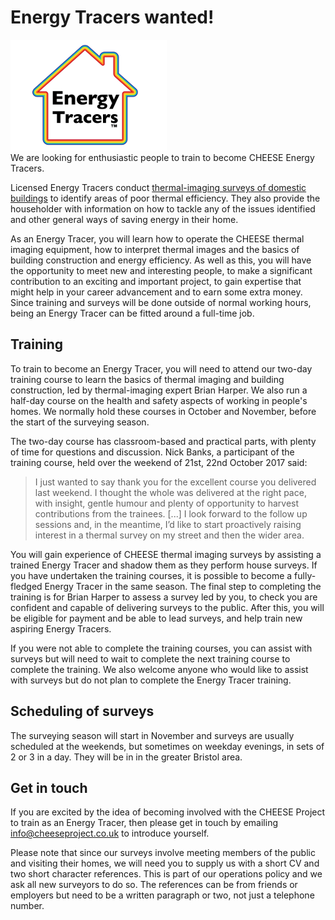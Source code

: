
# Energy Tracers wanted!

<div class="pull-left"><img src="/static/images/ETlogo.png"></div>

<div class="lead">We are looking for enthusiastic people to train to become
CHEESE Energy Tracers.</div>

Licensed Energy Tracers conduct [thermal-imaging surveys of domestic
buildings](/home-surveys) to identify areas of poor thermal efficiency. They
also provide the householder with information on how to tackle any of the
issues identified and other general ways of saving energy in their home.

As an Energy Tracer, you will learn how to operate the CHEESE thermal
imaging equipment, how to interpret thermal images and the basics of building
construction and energy efficiency. As well as this, you will have the
opportunity to meet new and interesting people, to make a significant
contribution to an exciting and important project, to gain expertise that might
help in your career advancement and to earn some extra money.  Since training
and surveys will be done outside of normal working hours, being an Energy
Tracer can be fitted around a full-time job.

## Training

To train to become an Energy Tracer, you will need to attend our two-day
training course to learn the basics of thermal imaging and building
construction, led by thermal-imaging expert Brian Harper. We also run a
half-day course on the health and safety aspects of working in people's homes.
We normally hold these courses in October and November, before the start of the
surveying season.

The two-day course has classroom-based and practical parts, with plenty of time
for questions and discussion. Nick Banks, a participant of the training course,
held over the weekend of 21st, 22nd October 2017 said:

> I just wanted to say thank you for the excellent course you delivered last
> weekend. I thought the whole was delivered at the right pace, with insight,
> gentle humour and plenty of opportunity to harvest contributions from the
> trainees. [...] I look forward to the follow up sessions and, in the
> meantime, I’d like to start proactively raising interest in a thermal survey
> on my street and then the wider area.

You will gain experience of CHEESE thermal imaging surveys by assisting a
trained Energy Tracer and shadow them as they perform house surveys. If you
have undertaken the training courses, it is possible to become a fully-fledged
Energy Tracer in the same season. The final step to completing the training is
for Brian Harper to assess a survey led by you, to check you are confident and
capable of delivering surveys to the public. After this, you will be eligible
for payment and be able to lead surveys, and help train new aspiring Energy
Tracers.

If you were not able to complete the training courses, you can assist with
surveys but will need to wait to complete the next training course to complete
the training. We also welcome anyone who would like to assist with surveys but
do not plan to complete the Energy Tracer training.

## Scheduling of surveys

The surveying season will start in November and surveys are usually scheduled
at the weekends, but sometimes on weekday evenings, in sets of 2 or 3 in a day.
They will be in in the greater Bristol area.

## Get in touch

If you are excited by the idea of becoming involved with the CHEESE Project to
train as an Energy Tracer, then please get in touch by emailing
[info@cheeseproject.co.uk](mailto:info@cheeseproject.co.uk) to introduce
yourself.

Please note that since our surveys involve meeting members of the public and
visiting their homes, we will need you to supply us with a short CV and two
short character references. This is part of our operations policy and we ask
all new surveyors to do so. The references can be from friends or employers but
need to be a written paragraph or two, not just a telephone number.

